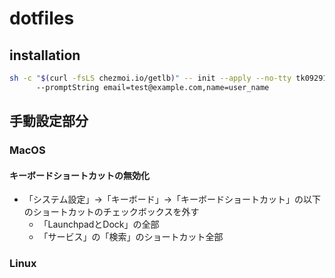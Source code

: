 # dotfiles

## installation

```bash
sh -c "$(curl -fsLS chezmoi.io/getlb)" -- init --apply --no-tty tk09291197
      --promptString email=test@example.com,name=user_name
```

## 手動設定部分

### MacOS

#### キーボードショートカットの無効化

- 「システム設定」→「キーボード」→「キーボードショートカット」の以下のショートカットのチェックボックスを外す
  - 「LaunchpadとDock」の全部
  - 「サービス」の「検索」のショートカット全部

### Linux
